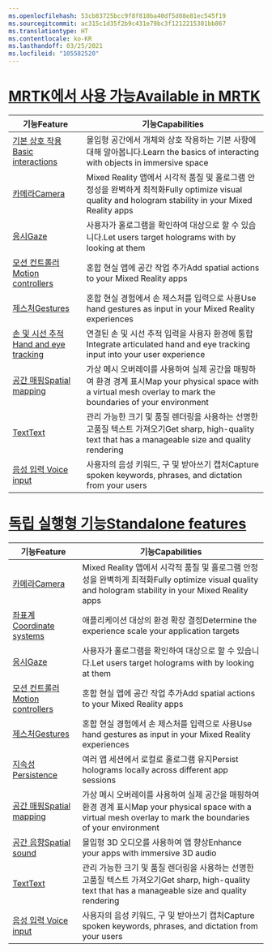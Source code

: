 ```yaml
---
ms.openlocfilehash: 53cb83725bcc9f8f810ba40df5d08e81ec545f19
ms.sourcegitcommit: ac315c1d35f2b9c431e79bc3f1212215301bb867
ms.translationtype: HT
ms.contentlocale: ko-KR
ms.lasthandoff: 03/25/2021
ms.locfileid: "105582520"
---
```

# <a name="available-in-mrtk"></a>[<span data-ttu-id="91003-101">MRTK에서 사용 가능</span><span class="sxs-lookup"><span data-stu-id="91003-101">Available in MRTK</span></span>](#tab/mrtk)

|  <span data-ttu-id="91003-102">기능</span><span class="sxs-lookup"><span data-stu-id="91003-102">Feature</span></span>  |  <span data-ttu-id="91003-103">기능</span><span class="sxs-lookup"><span data-stu-id="91003-103">Capabilities</span></span>  |
| --- | --- |
| [<span data-ttu-id="91003-104">기본 상호 작용</span><span class="sxs-lookup"><span data-stu-id="91003-104">Basic interactions</span></span>](../../out-of-scope/mrtk-101.md) | <span data-ttu-id="91003-105">몰입형 공간에서 개체와 상호 작용하는 기본 사항에 대해 알아봅니다.</span><span class="sxs-lookup"><span data-stu-id="91003-105">Learn the basics of interacting with objects in immersive space</span></span> |
| [<span data-ttu-id="91003-106">카메라</span><span class="sxs-lookup"><span data-stu-id="91003-106">Camera</span></span>](../unity/camera-in-unity.md) | <span data-ttu-id="91003-107">Mixed Reality 앱에서 시각적 품질 및 홀로그램 안정성을 완벽하게 최적화</span><span class="sxs-lookup"><span data-stu-id="91003-107">Fully optimize visual quality and hologram stability in your Mixed Reality apps</span></span> |
| [<span data-ttu-id="91003-108">응시</span><span class="sxs-lookup"><span data-stu-id="91003-108">Gaze</span></span>](../unity/gaze-in-unity.md) | <span data-ttu-id="91003-109">사용자가 홀로그램을 확인하여 대상으로 할 수 있습니다.</span><span class="sxs-lookup"><span data-stu-id="91003-109">Let users target holograms with by looking at them</span></span> |
| [<span data-ttu-id="91003-110">모션 컨트롤러</span><span class="sxs-lookup"><span data-stu-id="91003-110">Motion controllers</span></span>](../unity/motion-controllers-in-unity.md) | <span data-ttu-id="91003-111">혼합 현실 앱에 공간 작업 추가</span><span class="sxs-lookup"><span data-stu-id="91003-111">Add spatial actions to your Mixed Reality apps</span></span> |
| [<span data-ttu-id="91003-112">제스처</span><span class="sxs-lookup"><span data-stu-id="91003-112">Gestures</span></span>](../unity/gestures-in-unity.md) | <span data-ttu-id="91003-113">혼합 현실 경험에서 손 제스처를 입력으로 사용</span><span class="sxs-lookup"><span data-stu-id="91003-113">Use hand gestures as input in your Mixed Reality experiences</span></span> |
| [<span data-ttu-id="91003-114">손 및 시선 추적</span><span class="sxs-lookup"><span data-stu-id="91003-114">Hand and eye tracking</span></span>](../unity/hand-eye-in-unity.md) | <span data-ttu-id="91003-115">연결된 손 및 시선 추적 입력을 사용자 환경에 통합</span><span class="sxs-lookup"><span data-stu-id="91003-115">Integrate articulated hand and eye tracking input into your user experience</span></span> |
| [<span data-ttu-id="91003-116">공간 매핑</span><span class="sxs-lookup"><span data-stu-id="91003-116">Spatial mapping</span></span>](../unity/spatial-mapping-in-unity.md) | <span data-ttu-id="91003-117">가상 메시 오버레이를 사용하여 실제 공간을 매핑하여 환경 경계 표시</span><span class="sxs-lookup"><span data-stu-id="91003-117">Map your physical space with a virtual mesh overlay to mark the boundaries of your environment</span></span> |
| [<span data-ttu-id="91003-118">Text</span><span class="sxs-lookup"><span data-stu-id="91003-118">Text</span></span>](../unity/text-in-unity.md) | <span data-ttu-id="91003-119">관리 가능한 크기 및 품질 렌더링을 사용하는 선명한 고품질 텍스트 가져오기</span><span class="sxs-lookup"><span data-stu-id="91003-119">Get sharp, high-quality text that has a manageable size and quality rendering</span></span> |
| [<span data-ttu-id="91003-120">음성 입력 </span><span class="sxs-lookup"><span data-stu-id="91003-120">Voice input</span></span>](../unity/voice-input-in-unity.md) | <span data-ttu-id="91003-121">사용자의 음성 키워드, 구 및 받아쓰기 캡처</span><span class="sxs-lookup"><span data-stu-id="91003-121">Capture spoken keywords, phrases, and dictation from your users</span></span>|

# <a name="standalone-features"></a>[<span data-ttu-id="91003-122">독립 실행형 기능</span><span class="sxs-lookup"><span data-stu-id="91003-122">Standalone features</span></span>](#tab/standalone)

|  <span data-ttu-id="91003-123">기능</span><span class="sxs-lookup"><span data-stu-id="91003-123">Feature</span></span>  |  <span data-ttu-id="91003-124">기능</span><span class="sxs-lookup"><span data-stu-id="91003-124">Capabilities</span></span>  |
| --- | --- |
| [<span data-ttu-id="91003-125">카메라</span><span class="sxs-lookup"><span data-stu-id="91003-125">Camera</span></span>](../unity/camera-in-unity.md) | <span data-ttu-id="91003-126">Mixed Reality 앱에서 시각적 품질 및 홀로그램 안정성을 완벽하게 최적화</span><span class="sxs-lookup"><span data-stu-id="91003-126">Fully optimize visual quality and hologram stability in your Mixed Reality apps</span></span> |
| [<span data-ttu-id="91003-127">좌표계</span><span class="sxs-lookup"><span data-stu-id="91003-127">Coordinate systems</span></span>](../unity/coordinate-systems-in-unity.md) | <span data-ttu-id="91003-128">애플리케이션 대상의 환경 확장 결정</span><span class="sxs-lookup"><span data-stu-id="91003-128">Determine the experience scale your application targets</span></span> |
| [<span data-ttu-id="91003-129">응시</span><span class="sxs-lookup"><span data-stu-id="91003-129">Gaze</span></span>](../unity/gaze-in-unity.md) | <span data-ttu-id="91003-130">사용자가 홀로그램을 확인하여 대상으로 할 수 있습니다.</span><span class="sxs-lookup"><span data-stu-id="91003-130">Let users target holograms with by looking at them</span></span> |
| [<span data-ttu-id="91003-131">모션 컨트롤러</span><span class="sxs-lookup"><span data-stu-id="91003-131">Motion controllers</span></span>](../unity/motion-controllers-in-unity.md) | <span data-ttu-id="91003-132">혼합 현실 앱에 공간 작업 추가</span><span class="sxs-lookup"><span data-stu-id="91003-132">Add spatial actions to your Mixed Reality apps</span></span> |
| [<span data-ttu-id="91003-133">제스처</span><span class="sxs-lookup"><span data-stu-id="91003-133">Gestures</span></span>](../unity/gestures-in-unity.md) | <span data-ttu-id="91003-134">혼합 현실 경험에서 손 제스처를 입력으로 사용</span><span class="sxs-lookup"><span data-stu-id="91003-134">Use hand gestures as input in your Mixed Reality experiences</span></span> |
| [<span data-ttu-id="91003-135">지속성</span><span class="sxs-lookup"><span data-stu-id="91003-135">Persistence</span></span>](../unity/persistence-in-unity.md) | <span data-ttu-id="91003-136">여러 앱 세션에서 로컬로 홀로그램 유지</span><span class="sxs-lookup"><span data-stu-id="91003-136">Persist holograms locally across different app sessions</span></span> |
| [<span data-ttu-id="91003-137">공간 매핑</span><span class="sxs-lookup"><span data-stu-id="91003-137">Spatial mapping</span></span>](../unity/spatial-mapping-in-unity.md) | <span data-ttu-id="91003-138">가상 메시 오버레이를 사용하여 실제 공간을 매핑하여 환경 경계 표시</span><span class="sxs-lookup"><span data-stu-id="91003-138">Map your physical space with a virtual mesh overlay to mark the boundaries of your environment</span></span> |
| [<span data-ttu-id="91003-139">공간 음향</span><span class="sxs-lookup"><span data-stu-id="91003-139">Spatial sound</span></span>](../unity/spatial-sound-in-unity.md) | <span data-ttu-id="91003-140">몰입형 3D 오디오를 사용하여 앱 향상</span><span class="sxs-lookup"><span data-stu-id="91003-140">Enhance your apps with immersive 3D audio</span></span> |
| [<span data-ttu-id="91003-141">Text</span><span class="sxs-lookup"><span data-stu-id="91003-141">Text</span></span>](../unity/text-in-unity.md) | <span data-ttu-id="91003-142">관리 가능한 크기 및 품질 렌더링을 사용하는 선명한 고품질 텍스트 가져오기</span><span class="sxs-lookup"><span data-stu-id="91003-142">Get sharp, high-quality text that has a manageable size and quality rendering</span></span> |
| [<span data-ttu-id="91003-143">음성 입력 </span><span class="sxs-lookup"><span data-stu-id="91003-143">Voice input</span></span>](../unity/voice-input-in-unity.md) | <span data-ttu-id="91003-144">사용자의 음성 키워드, 구 및 받아쓰기 캡처</span><span class="sxs-lookup"><span data-stu-id="91003-144">Capture spoken keywords, phrases, and dictation from your users</span></span>|